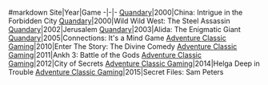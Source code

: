 #markdown
Site|Year|Game
-|-|-
[Quandary](http://metzomagic.com/showArticle.php?index=328)|2000|China: Intrigue in the Forbidden City
[Quandary](http://metzomagic.com/showArticle.php?index=365)|2000|Wild Wild West: The Steel Assassin
[Quandary](http://metzomagic.com/showArticle.php?index=461)|2002|Jerusalem
[Quandary](http://metzomagic.com/showArticle.php?index=543)|2003|Alida: The Enigmatic Giant
[Quandary](http://metzomagic.com/showArticle.php?index=685)|2005|Connections: It's a Mind Game
[Adventure Classic Gaming](http://www.adventureclassicgaming.com/index.php/site/reviews/539/)|2010|Enter The Story: The Divine Comedy
[Adventure Classic Gaming](http://www.adventureclassicgaming.com/index.php/site/reviews/530/)|2011|Ankh 3: Battle of the Gods
[Adventure Classic Gaming](http://www.adventureclassicgaming.com/index.php/site/reviews/657/)|2012|City of Secrets
[Adventure Classic Gaming](http://www.adventureclassicgaming.com/index.php/site/reviews/825/)|2014|Helga Deep in Trouble
[Adventure Classic Gaming](http://www.adventureclassicgaming.com/index.php/site/reviews/854/)|2015|Secret Files: Sam Peters
